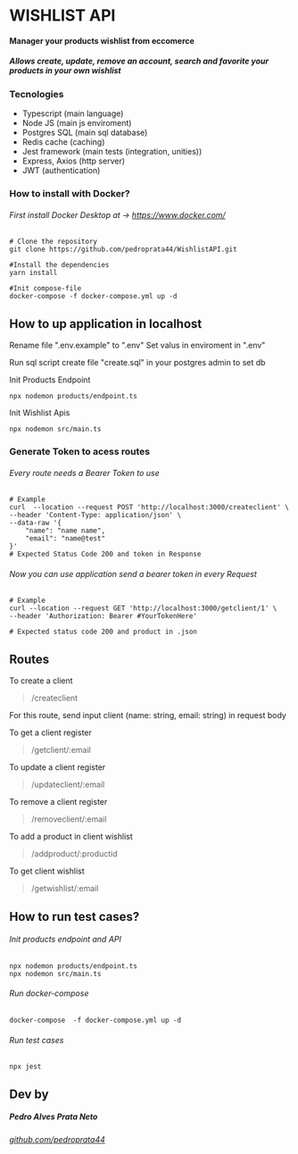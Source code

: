 # WISHLIST API
#### Manager your products wishlist from eccomerce

##### Allows create, update, remove an account, search and favorite your products in your own wishlist

### Tecnologies
- Typescript (main language)
- Node JS (main js enviroment)
- Postgres SQL (main sql database)
- Redis cache (caching)
- Jest framework (main tests (integration, unities))
- Express, Axios (http server)
- JWT (authentication)

### How to install with Docker?
###### First install Docker Desktop at -> https://www.docker.com/
~~~
# Clone the repository
git clone https://github.com/pedroprata44/WishlistAPI.git

#Install the dependencies
yarn install

#Init compose-file
docker-compose -f docker-compose.yml up -d
~~~

## How to up application in localhost

Rename file ".env.example" to  ".env"
Set valus in enviroment in ".env"

Run sql script create file "create.sql" in your postgres admin to set db


Init Products Endpoint

~~~
npx nodemon products/endpoint.ts
~~~

Init Wishlist Apis
~~~
npx nodemon src/main.ts
~~~

### Generate Token to acess routes
###### Every route needs a Bearer Token to use 
~~~
# Example
curl  --location --request POST 'http://localhost:3000/createclient' \
--header 'Content-Type: application/json' \
--data-raw '{
    "name": "name name",
    "email": "name@test"
}'
# Expected Status Code 200 and token in Response
~~~
###### Now you can use application send a bearer token in every Request
~~~
# Example
curl --location --request GET 'http://localhost:3000/getclient/1' \
--header 'Authorization: Bearer #YourTokenHere'

# Expected status code 200 and product in .json
~~~

## Routes

To create a client
> /createclient

For this route, send input client (name: string, email: string) in request body

To get a client register

> /getclient/:email

To update a client register

> /updateclient/:email

To remove a client register

> /removeclient/:email

To add a product in client wishlist

> /addproduct/:productid

To get client wishlist

> /getwishlist/:email

## How to run test cases?
###### Init products endpoint and API
~~~
npx nodemon products/endpoint.ts
npx nodemon src/main.ts
~~~

###### Run docker-compose
~~~
docker-compose  -f docker-compose.yml up -d
~~~

###### Run test cases
~~~
npx jest
~~~

## Dev by
##### Pedro Alves Prata Neto

###### [github.com/pedroprata44](http://github.com/pedroprata44)
